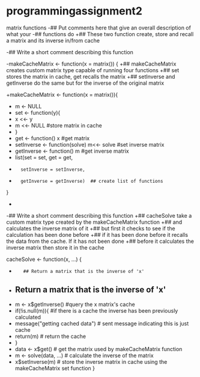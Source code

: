 # programmingassignment2
matrix functions
-## Put comments here that give an overall description of what your
-## functions do
+## These two function create, store and recall a matrix and its inverse in/from cache  
 
-## Write a short comment describing this function
 
-makeCacheMatrix <- function(x = matrix()) {
+## makeCacheMatrix creates custom matrix type capable of running four functions
+## set stores the matrix in cache, get recalls the matrix
+## setInverse and getInverse do the same but for the inverse of the original matrix
 
+makeCacheMatrix <- function(x = matrix()){    
+  m <- NULL
+  set <- function(y){
+    x <<- y  
+    m <<- NULL #store matrix in cache 
+  }
+  get <- function() x #get matrix
+  setInverse <- function(solve) m<<- solve #set inverse matrix
+  getInverse <- function() m #get inverse matrix
+  list(set = set, get = get,
+       setInverse = setInverse,
+       getInverse = getInverse)  ## create list of functions
 }
 
-
-## Write a short comment describing this function
+## cacheSolve take a custom matrix type created by the makeCacheMatrix function
+## and calculates the inverse matrix of it
+## but first it checks to see if the calculation has been done before
+## if it has been done before it recalls the data from the cache. If it has not been done 
+## before it calculates the inverse matrix then store it in the cache
 
 cacheSolve <- function(x, ...) {
-        ## Return a matrix that is the inverse of 'x'
+  ## Return a matrix that is the inverse of 'x'
+  m <- x$getInverse()                 #query the x matrix's cache
+  if(!is.null(m)){                    #if there is a cache the inverse has been previously calculated
+    message("getting cached data")    # sent message indicating this is just cache 
+    return(m)                         # return the cache  
+  }
+  data <- x$get()                     # get the matrix used by makeCacheMatrix function 
+  m <- solve(data, ...)               # calculate the inverse of the matrix
+  x$setInverse(m)                     # store the inverse matrix in cache using the makeCacheMatrix set function
 }
